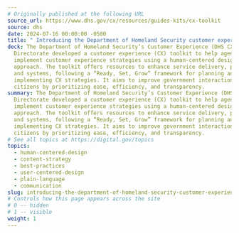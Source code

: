 ```yaml
---
# Originally published at the following URL
source_url: https://www.dhs.gov/cx/resources/guides-kits/cx-toolkit
source: dhs
date: 2024-07-16 00:00:00 -0500
title: " Introducing the Department of Homeland Security customer experience toolkit"
deck: The Department of Homeland Security’s Customer Experience (DHS CX)
  Directorate developed a customer experience (CX) toolkit to help agencies
  implement customer experience strategies using a human-centered design
  approach. The toolkit offers resources to enhance service delivery, processes,
  and systems, following a “Ready, Set, Grow” framework for planning and
  implementing CX strategies. It aims to improve government interactions with
  citizens by prioritizing ease, efficiency, and transparency.
summary: The Department of Homeland Security’s Customer Experience (DHS CX)
  Directorate developed a customer experience (CX) toolkit to help agencies
  implement customer experience strategies using a human-centered design
  approach. The toolkit offers resources to enhance service delivery, processes,
  and systems, following a “Ready, Set, Grow” framework for planning and
  implementing CX strategies. It aims to improve government interactions with
  citizens by prioritizing ease, efficiency, and transparency.
# See all topics at https://digital.gov/topics
topics:
  - human-centered-design
  - content-strategy
  - best-practices
  - user-centered-design
  - plain-language
  - communication
slug: introducing-the-department-of-homeland-security-customer-experience-toolkit
# Controls how this page appears across the site
# 0 -- hidden
# 1 -- visible
weight: 1
---
```

